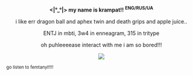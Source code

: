 
__<p align="center"><|°_°|> my name is krampat!! <sup>ENG/RUS/UA</sup></p>__

<p align="center">i like err dragon ball and aphex twin and death grips and apple juice..</p>

<p align="center">ENTJ in mbti, 3w4 in enneagram, 315 in tritype</p>

<p align="center">oh puhleeeease interact with me i am so bored!!!</p>

<p align="center">
  <img src="https://github.com/user-attachments/assets/4a2f7e20-31fd-4fe2-bf4d-5b0e4dc93a05">
</p>
<sub>go listen to femtanyl!!!!</sub>
